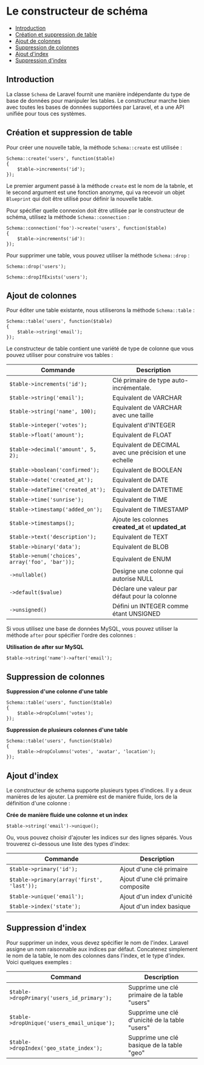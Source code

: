 # Le constructeur de schéma

- [Introduction](#introduction)
- [Création et suppression de table](#creating-and-dropping-tables)
- [Ajout de colonnes](#adding-columns)
- [Suppression de colonnes](#dropping-columns)
- [Ajout d'index](#adding-indexes)
- [Suppression d'index](#dropping-indexes)

<a name="introduction"></a>
## Introduction

La classe `Schema` de Laravel fournit une manière indépendante du type de base de données pour manipuler les tables. Le constructeur marche bien avec toutes les bases de données supportées par Laravel, et a une API unifiée pour tous ces systèmes.

<a name="creating-and-dropping-tables"></a>
## Création et suppression de table

Pour créer une nouvelle table, la méthode `Schema::create` est utilisée :

    Schema::create('users', function($table)
    {
        $table->increments('id');
    });

Le premier argument passé à la méthode `create` est le nom de la tabnle, et le second argument est une fonction anonyme, qui va recevoir un objet `Blueprint` qui doit être utilisé pour définir la nouvelle table.

Pour spécifier quelle connexion doit être utilisée par le constructeur de schéma, utilisez la méthode `Schema::connection` :

    Schema::connection('foo')->create('users', function($table)
    {
        $table->increments('id'):
    });

Pour supprimer une table, vous pouvez utiliser la méthode `Schema::drop` :

    Schema::drop('users');

    Schema::dropIfExists('users');

<a name="adding-columns"></a>
## Ajout de colonnes

Pour éditer une table existante, nous utiliserons la méthode `Schema::table` :

    Schema::table('users', function($table)
    {
        $table->string('email');
    });

Le constructeur de table contient une variété de type de colonne que vous pouvez utiliser pour construire vos tables :

Commande  | Description
------------- | -------------
`$table->increments('id');`  |  Clé primaire de type auto-incrémentale.
`$table->string('email');`  |  Equivalent de VARCHAR
`$table->string('name', 100);`  |  Equivalent de VARCHAR avec une taille
`$table->integer('votes');`  |  Equivalent d'INTEGER
`$table->float('amount');`  |  Equivalent de FLOAT
`$table->decimal('amount', 5, 2);`  |  Equivalent de DECIMAL avec une précision et une echelle
`$table->boolean('confirmed');`  |  Equivalent de BOOLEAN
`$table->date('created_at');`  |  Equivalent de DATE
`$table->dateTime('created_at');`  |  Equivalent de DATETIME
`$table->time('sunrise');`  |  Equivalent de TIME
`$table->timestamp('added_on');`  |  Equivalent de TIMESTAMP
`$table->timestamps();`  |  Ajoute les colonnes **created\_at** et **updated\_at**
`$table->text('description');`  |  Equivalent de TEXT
`$table->binary('data');`  |  Equivalent de BLOB
`$table->enum('choices', array('foo', 'bar'));` | Equivalent de ENUM
`->nullable()`  |  Designe une colonne qui autorise NULL
`->default($value)`  |  Déclare une valeur par défaut pour la colonne
`->unsigned()`  |  Défini un INTEGER comme étant UNSIGNED

Si vous utilisez une base de données MySQL, vous pouvez utiliser la méthode `after` pour spécifier l'ordre des colonnes :

**Utilisation de after sur MySQL**

    $table->string('name')->after('email');

<a name="dropping-columns"></a>
## Suppression de colonnes

**Suppression d'une colonne d'une table**

    Schema::table('users', function($table)
    {
        $table->dropColumn('votes');
    });

**Suppression de plusieurs colonnes d'une table**

    Schema::table('users', function($table)
    {
        $table->dropColumns('votes', 'avatar', 'location');
    });

<a name="adding-indexes"></a>
## Ajout d'index

Le constructeur de schema supporte plusieurs types d'indices. Il y a deux manières de les ajouter. La première est de manière fluide, lors de la définition d'une colonne :

**Crée de manière fluide une colonne et un index**

    $table->string('email')->unique();

Ou, vous pouvez choisir d'ajouter les indices sur des lignes séparés. Vous trouverez ci-dessous une liste des types d'index:

Commande  | Description
------------- | -------------
`$table->primary('id');`  |  Ajout d'une clé primaire
`$table->primary(array('first', 'last'));`  |  Ajout d'une clé primaire composite
`$table->unique('email');`  |  Ajout d'un index d'unicité
`$table->index('state');`  |  Ajout d'un index basique

<a name="dropping-indexes"></a>
## Suppression d'index

Pour supprimer un index, vous devez spécifier le nom de l'index. Laravel assigne un nom raisonnable aux indices par défaut. Concatenez simplement le nom de la table, le nom des colonnes dans l'index, et le type d'index. Voici quelques exemples :

Command  | Description
------------- | -------------
`$table->dropPrimary('users_id_primary');`  |  Supprime une clé primaire de la table "users"
`$table->dropUnique('users_email_unique');`  |  Supprime une clé d'unicité de la table "users"
`$table->dropIndex('geo_state_index');`  |  Supprime une clé basique de la table "geo"
